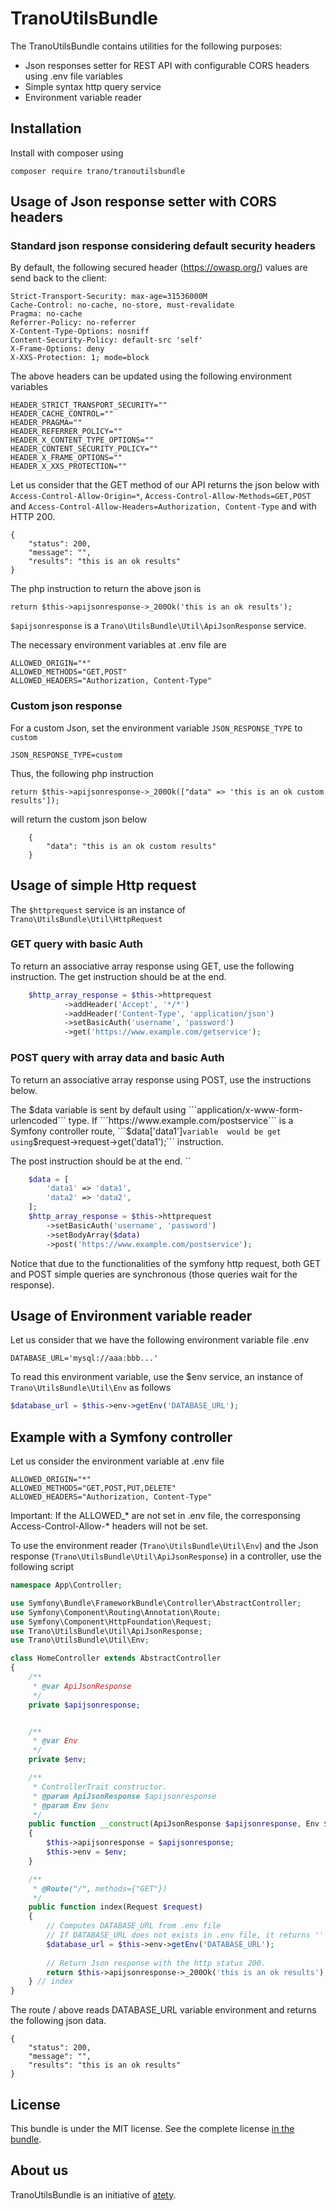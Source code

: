 # TranoUtilsBundle  
  
The TranoUtilsBundle contains utilities for the following purposes:
- Json responses setter for REST API with configurable CORS headers using .env file variables
- Simple syntax http query service
- Environment variable reader

## Installation  
  
Install with composer using

    composer require trano/tranoutilsbundle

## Usage of Json response setter with CORS headers

### Standard json response considering default security headers

By default, the following secured header (https://owasp.org/) values are send back to the client:

    Strict-Transport-Security: max-age=31536000M
    Cache-Control: no-cache, no-store, must-revalidate
    Pragma: no-cache
    Referrer-Policy: no-referrer
    X-Content-Type-Options: nosniff
    Content-Security-Policy: default-src 'self'
    X-Frame-Options: deny
    X-XXS-Protection: 1; mode=block

The above headers can be updated using the following environment variables

    HEADER_STRICT_TRANSPORT_SECURITY=""
    HEADER_CACHE_CONTROL=""
    HEADER_PRAGMA=""
    HEADER_REFERRER_POLICY=""
    HEADER_X_CONTENT_TYPE_OPTIONS=""
    HEADER_CONTENT_SECURITY_POLICY=""
    HEADER_X_FRAME_OPTIONS=""
    HEADER_X_XXS_PROTECTION=""

Let us consider that the GET method of our API returns the json below with ```Access-Control-Allow-Origin=*```, 
```Access-Control-Allow-Methods=GET,POST``` and ```Access-Control-Allow-Headers=Authorization, Content-Type``` 
and with HTTP 200.

    {
        "status": 200, 
        "message": "",
        "results": "this is an ok results"
    }

The php instruction to return the above json is

    return $this->apijsonresponse->_200Ok('this is an ok results');

```$apijsonresponse``` is a ```Trano\UtilsBundle\Util\ApiJsonResponse``` service.

The necessary environment variables at .env file are

```
ALLOWED_ORIGIN="*"
ALLOWED_METHODS="GET,POST"
ALLOWED_HEADERS="Authorization, Content-Type"
```

### Custom json response

For a custom Json, set the environment variable ```JSON_RESPONSE_TYPE``` to ```custom```
```
JSON_RESPONSE_TYPE=custom
```
Thus, the following php instruction

    return $this->apijsonresponse->_200Ok(["data" => 'this is an ok custom results']);

will return the custom json below

```
    {
        "data": "this is an ok custom results"
    }
```

## Usage of simple Http request

The ```$httprequest``` service is an instance of ```Trano\UtilsBundle\Util\HttpRequest```

### GET query with basic Auth

To return an associative array response using GET, use the following instruction. The get instruction should be at the end.

```php
    $http_array_response = $this->httprequest
            ->addHeader('Accept', '*/*')
            ->addHeader('Content-Type', 'application/json')
            ->setBasicAuth('username', 'password')
            ->get('https://www.example.com/getservice');
```

### POST query with array data and basic Auth

To return an associative array response using POST, use the instructions below.

The $data variable is sent by default using ```application/x-www-form-urlencoded``` type.
If ```https://www.example.com/postservice``` is a Symfony controller route, ```$data['data1']``` variable 
would be get using ```$request->request->get('data1');``` instruction.

The post instruction should be at the end.
``
```php
    $data = [
        'data1' => 'data1',
        'data2' => 'data2',
    ];
    $http_array_response = $this->httprequest
        ->setBasicAuth('username', 'password')
        ->setBodyArray($data)
        ->post('https://www.example.com/postservice');
```

Notice that due to the functionalities of the symfony http request, both GET and POST simple queries 
are synchronous (those queries wait for the response).

## Usage of Environment variable reader

Let us consider that we have the following environment variable file .env

```
DATABASE_URL='mysql://aaa:bbb...'
```

To read this environment variable, use the $env service, an instance of ```Trano\UtilsBundle\Util\Env``` 
as follows

```php
$database_url = $this->env->getEnv('DATABASE_URL');
````

## Example with a Symfony controller  

Let us consider the environment variable at .env file

```
ALLOWED_ORIGIN="*"
ALLOWED_METHODS="GET,POST,PUT,DELETE"
ALLOWED_HEADERS="Authorization, Content-Type"
```

Important: If the ALLOWED_* are not set in .env file, the corresponsing 
Access-Control-Allow-* headers will not be set.

To use the environment reader (```Trano\UtilsBundle\Util\Env```) 
and the Json response (```Trano\UtilsBundle\Util\ApiJsonResponse```) in a controller, use the following script

```php
namespace App\Controller;

use Symfony\Bundle\FrameworkBundle\Controller\AbstractController;
use Symfony\Component\Routing\Annotation\Route;
use Symfony\Component\HttpFoundation\Request;
use Trano\UtilsBundle\Util\ApiJsonResponse;
use Trano\UtilsBundle\Util\Env;

class HomeController extends AbstractController
{
    /**
     * @var ApiJsonResponse
     */
    private $apijsonresponse;


    /**
     * @var Env
     */
    private $env;

    /**
     * ControllerTrait constructor.
     * @param ApiJsonResponse $apijsonresponse
     * @param Env $env
     */
    public function __construct(ApiJsonResponse $apijsonresponse, Env $env)
    {
        $this->apijsonresponse = $apijsonresponse;
        $this->env = $env;
    }

    /**
     * @Route("/", methods={"GET"})
     */
    public function index(Request $request)
    {
        // Computes DATABASE_URL from .env file
        // If DATABASE_URL does not exists in .env file, it returns '' string.
        $database_url = $this->env->getEnv('DATABASE_URL');
    
        // Return Json response with the http status 200.
        return $this->apijsonresponse->_200Ok('this is an ok results');
    } // index
}
```
The route / above reads DATABASE_URL variable environment and returns the following json data.

    {
        "status": 200, 
        "message": "",
        "results": "this is an ok results"
    }
  
License  
-------  
This bundle is under the MIT license. See the complete license [in the bundle](LICENSE).  
  
About us  
--------  
TranoUtilsBundle is an initiative of [atety][1].  
  
[1]: https://www.atety.com
